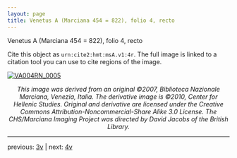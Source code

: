 ```yaml
---
layout: page
title: Venetus A (Marciana 454 = 822), folio 4, recto
---
```


Venetus A (Marciana 454 = 822), folio 4, recto

Cite this object as `urn:cite2:hmt:msA.v1:4r`.  The full image is linked to a citation tool you can use to cite regions of the image.

[![VA004RN_0005](http://www.homermultitext.org/iipsrv?IIIF=/project/homer/pyramidal/deepzoom/hmt/vaimg/2017a/VA004RN_0005.tif/full/800,/0/default.jpg)](http://www.homermultitext.org/ict2/?urn=urn:cite2:hmt:vaimg.2017a:VA004RN_0005) 

<p style="text-align: center; font-style: italic;">This image was derived from an original ©2007, Biblioteca Nazionale Marciana, Venezia, Italia. The derivative image is ©2010, Center for Hellenic Studies. Original and derivative are licensed under the Creative Commons Attribution-Noncommercial-Share Alike 3.0 License. The CHS/Marciana Imaging Project was directed by David Jacobs of the British Library.</p>

---

previous: [3v](../3v/) | next: [4v](../4v/)